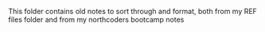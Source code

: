 This folder contains old notes to sort through and format, both from my REF files folder and from my northcoders bootcamp notes
